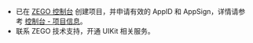 
- 已在 [ZEGO 控制台](https://console.zego.im) 创建项目，并申请有效的 AppID 和 AppSign，详情请参考 [控制台 - 项目信息](#12107)。
- 联系 ZEGO 技术支持，开通 UIKit 相关服务。












